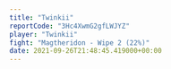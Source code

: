 ```yaml
---
title: "Twinkii"
reportCode: "3Hc4XwmG2gfLWJYZ"
player: "Twinkii"
fight: "Magtheridon - Wipe 2 (22%)"
date: 2021-09-26T21:48:45.419000+00:00
---
```

